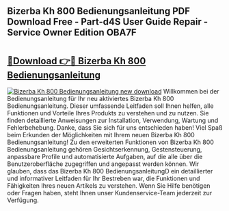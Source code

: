 ## Bizerba Kh 800 Bedienungsanleitung PDF Download Free - Part-d4S User Guide Repair - Service Owner Edition OBA7F

# <h2><a href="http://df4wm19.blite.top/?on=Bizerba+Kh+800+Bedienungsanleitung">🔗Download 👉🔴 Bizerba Kh 800 Bedienungsanleitung</a></h2>

[![Bizerba Kh 800 Bedienungsanleitung new download](https://i.imgur.com/lujVjoI.png)](http://df4wm19.blite.top/?on=Bizerba+Kh+800+Bedienungsanleitung)
Willkommen bei der Bedienungsanleitung für Ihr neu aktiviertes Bizerba Kh 800 Bedienungsanleitung. Dieser umfassende Leitfaden soll Ihnen helfen, alle Funktionen und Vorteile Ihres Produkts zu verstehen und zu nutzen. Sie finden detaillierte Anweisungen zur Installation, Verwendung, Wartung und Fehlerbehebung. Danke, dass Sie sich für uns entschieden haben! Viel Spaß beim Erkunden der Möglichkeiten mit Ihrem neuen Bizerba Kh 800 Bedienungsanleitung! Zu den erweiterten Funktionen von Bizerba Kh 800 Bedienungsanleitung gehören Gesichtserkennung, Gestensteuerung, anpassbare Profile und automatisierte Aufgaben, auf die alle über die Benutzeroberfläche zugegriffen und angepasst werden können. Wir glauben, dass das Bizerba Kh 800 BedienungsanleitungD ein detaillierter und informativer Leitfaden für Ihr Bestreben war, die Funktionen und Fähigkeiten Ihres neuen Artikels zu verstehen. Wenn Sie Hilfe benötigen oder Fragen haben, steht Ihnen unser Kundenservice-Team jederzeit zur Verfügung.

